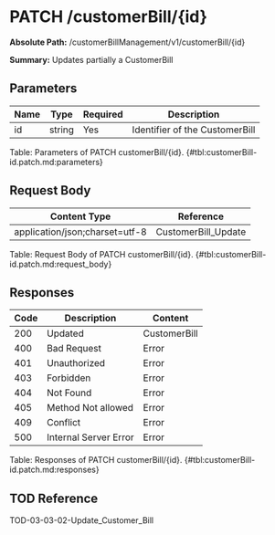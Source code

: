 <!--
    ATTENTION: This file was generated via gradle!
               Do NOT manually edit this file! Any such changes will be overwritten!
-->

# PATCH /customerBill/{id}

**Absolute Path:** /customerBillManagement/v1/customerBill/{id}

**Summary:** Updates partially a CustomerBill

## Parameters

| Name | Type | Required | Description |
|------|------|----------|-------------|
| id | string | Yes | Identifier of the CustomerBill |

Table: Parameters of PATCH customerBill/{id}. {#tbl:customerBill-id.patch.md:parameters}

## Request Body

| Content Type | Reference |
|--------------|-----------|
| application/json;charset=utf-8 | CustomerBill_Update |

Table: Request Body of PATCH customerBill/{id}. {#tbl:customerBill-id.patch.md:request_body}

## Responses

| Code | Description | Content |
|------|-------------|---------|
| 200 | Updated | CustomerBill |
| 400 | Bad Request | Error |
| 401 | Unauthorized | Error |
| 403 | Forbidden | Error |
| 404 | Not Found | Error |
| 405 | Method Not allowed | Error |
| 409 | Conflict | Error |
| 500 | Internal Server Error | Error |

Table: Responses of PATCH customerBill/{id}. {#tbl:customerBill-id.patch.md:responses}

## TOD Reference

TOD-03-03-02-Update_Customer_Bill
